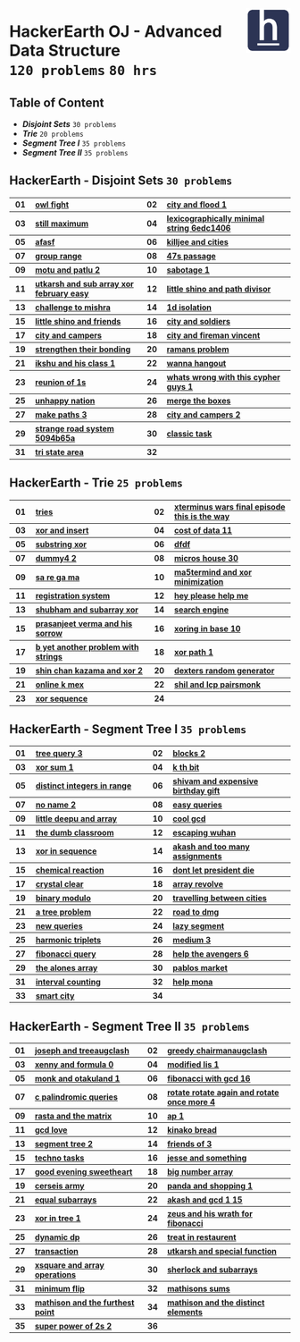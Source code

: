 <picture><img align="right" width="80" src="/logos/hackerearth.png"></img></picture>

# HackerEarth OJ - Advanced Data Structure <br> `120 problems` `80 hrs`

## Table of Content

- ***Disjoint Sets***              `30 problems`
- ***Trie***                       `20 problems`
- ***Segment Tree I***             `35 problems`
- ***Segment Tree II***            `35 problems`

## HackerEarth - Disjoint Sets `30 problems`

<table>
    <tbody>
        <tr>
<th align="center" width="50px">01</th><th align="left" width="550px"><a href="https://hackerearth.com/practice/data-structures/disjoint-data-strutures/basics-of-disjoint-data-structures/practice-problems/algorithm/owl-fight/">owl fight</a></th>
<th align="center" width="50px">02</th><th align="left" width="550px"><a href="https://hackerearth.com/practice/data-structures/disjoint-data-strutures/basics-of-disjoint-data-structures/practice-problems/algorithm/city-and-flood-1/">city and flood 1</a></th>
        </tr>
        <tr>
<th align="center" width="50px">03</th><th align="left" width="550px"><a href="https://hackerearth.com/practice/data-structures/disjoint-data-strutures/basics-of-disjoint-data-structures/practice-problems/algorithm/still-maximum/">still maximum</a></th>
<th align="center" width="50px">04</th><th align="left" width="550px"><a href="https://hackerearth.com/practice/data-structures/disjoint-data-strutures/basics-of-disjoint-data-structures/practice-problems/algorithm/lexicographically-minimal-string-6edc1406/">lexicographically minimal string 6edc1406</a></th>
        </tr>
        <tr>
<th align="center" width="50px">05</th><th align="left" width="550px"><a href="https://hackerearth.com/practice/data-structures/disjoint-data-strutures/basics-of-disjoint-data-structures/practice-problems/algorithm/afasf/">afasf</a></th>
<th align="center" width="50px">06</th><th align="left" width="550px"><a href="https://hackerearth.com/practice/data-structures/disjoint-data-strutures/basics-of-disjoint-data-structures/practice-problems/algorithm/killjee-and-cities-8a82b6fe/">killjee and cities</a></th>
        </tr>
        <tr>
<th align="center" width="50px">07</th><th align="left" width="550px"><a href="https://hackerearth.com/practice/data-structures/disjoint-data-strutures/basics-of-disjoint-data-structures/practice-problems/algorithm/group-range-a6693ae2/">group range</a></th>
<th align="center" width="50px">08</th><th align="left" width="550px"><a href="https://hackerearth.com/practice/data-structures/disjoint-data-strutures/basics-of-disjoint-data-structures/practice-problems/algorithm/47s-passage/">47s passage</a></th>
        </tr>
        <tr>
<th align="center" width="50px">09</th><th align="left" width="550px"><a href="https://hackerearth.com/practice/data-structures/disjoint-data-strutures/basics-of-disjoint-data-structures/practice-problems/algorithm/motu-and-patlu-2-d108529a/">motu and patlu 2</a></th>
<th align="center" width="50px">10</th><th align="left" width="550px"><a href="https://hackerearth.com/practice/data-structures/disjoint-data-strutures/basics-of-disjoint-data-structures/practice-problems/algorithm/sabotage-1/">sabotage 1</a></th>
        </tr>
        <tr>
<th align="center" width="50px">11</th><th align="left" width="550px"><a href="https://hackerearth.com/practice/data-structures/disjoint-data-strutures/basics-of-disjoint-data-structures/practice-problems/algorithm/utkarsh-and-sub-array-xor-february-easy/">utkarsh and sub array xor february easy</a></th>
<th align="center" width="50px">12</th><th align="left" width="550px"><a href="https://hackerearth.com/practice/data-structures/disjoint-data-strutures/basics-of-disjoint-data-structures/practice-problems/algorithm/little-shino-and-path-divisor/">little shino and path divisor</a></th>
        </tr>
        <tr>
<th align="center" width="50px">13</th><th align="left" width="550px"><a href="https://hackerearth.com/practice/data-structures/disjoint-data-strutures/basics-of-disjoint-data-structures/practice-problems/algorithm/challenge-to-mishra/">challenge to mishra</a></th>
<th align="center" width="50px">14</th><th align="left" width="550px"><a href="https://hackerearth.com/practice/data-structures/disjoint-data-strutures/basics-of-disjoint-data-structures/practice-problems/algorithm/1d-isolation/">1d isolation</a></th>
        </tr>
        <tr>
<th align="center" width="50px">15</th><th align="left" width="550px"><a href="https://hackerearth.com/practice/data-structures/disjoint-data-strutures/basics-of-disjoint-data-structures/practice-problems/algorithm/little-shino-and-friends-98204bd8/">little shino and friends</a></th>
<th align="center" width="50px">16</th><th align="left" width="550px"><a href="https://hackerearth.com/practice/data-structures/disjoint-data-strutures/basics-of-disjoint-data-structures/practice-problems/algorithm/city-and-soldiers/">city and soldiers</a></th>
        </tr>
        <tr>
<th align="center" width="50px">17</th><th align="left" width="550px"><a href="https://hackerearth.com/practice/data-structures/disjoint-data-strutures/basics-of-disjoint-data-structures/practice-problems/algorithm/city-and-campers/">city and campers</a></th>
<th align="center" width="50px">18</th><th align="left" width="550px"><a href="https://hackerearth.com/practice/data-structures/disjoint-data-strutures/basics-of-disjoint-data-structures/practice-problems/algorithm/city-and-fireman-vincent/">city and fireman vincent</a></th>
        </tr>
        <tr>
<th align="center" width="50px">19</th><th align="left" width="550px"><a href="https://hackerearth.com/practice/data-structures/disjoint-data-strutures/basics-of-disjoint-data-structures/practice-problems/algorithm/strengthen-their-bonding-6eeb0e01/">strengthen their bonding</a></th>
<th align="center" width="50px">20</th><th align="left" width="550px"><a href="https://hackerearth.com/practice/data-structures/disjoint-data-strutures/basics-of-disjoint-data-structures/practice-problems/algorithm/ramans-problem/">ramans problem</a></th>
        </tr>
        <tr>
<th align="center" width="50px">21</th><th align="left" width="550px"><a href="https://hackerearth.com/practice/data-structures/disjoint-data-strutures/basics-of-disjoint-data-structures/practice-problems/algorithm/ikshu-and-his-class-1/">ikshu and his class 1</a></th>
<th align="center" width="50px">22</th><th align="left" width="550px"><a href="https://hackerearth.com/practice/data-structures/disjoint-data-strutures/basics-of-disjoint-data-structures/practice-problems/algorithm/wanna-hangout/">wanna hangout</a></th>
        </tr>
        <tr>
<th align="center" width="50px">23</th><th align="left" width="550px"><a href="https://hackerearth.com/practice/data-structures/disjoint-data-strutures/basics-of-disjoint-data-structures/practice-problems/algorithm/reunion-of-1s-1b5bd063/">reunion of 1s</a></th>
<th align="center" width="50px">24</th><th align="left" width="550px"><a href="https://hackerearth.com/practice/data-structures/disjoint-data-strutures/basics-of-disjoint-data-structures/practice-problems/algorithm/whats-wrong-with-this-cypher-guys-1/">whats wrong with this cypher guys 1</a></th>
        </tr>
        <tr>
<th align="center" width="50px">25</th><th align="left" width="550px"><a href="https://hackerearth.com/practice/data-structures/disjoint-data-strutures/basics-of-disjoint-data-structures/practice-problems/algorithm/unhappy-nation-33d0e3b8/">unhappy nation</a></th>
<th align="center" width="50px">26</th><th align="left" width="550px"><a href="https://hackerearth.com/practice/data-structures/disjoint-data-strutures/basics-of-disjoint-data-structures/practice-problems/algorithm/merge-the-boxes-7fb988ac/">merge the boxes</a></th>
        </tr>
        <tr>
<th align="center" width="50px">27</th><th align="left" width="550px"><a href="https://hackerearth.com/practice/data-structures/disjoint-data-strutures/basics-of-disjoint-data-structures/practice-problems/algorithm/make-paths-3/">make paths 3</a></th>
<th align="center" width="50px">28</th><th align="left" width="550px"><a href="https://hackerearth.com/practice/data-structures/disjoint-data-strutures/basics-of-disjoint-data-structures/practice-problems/algorithm/city-and-campers-2/">city and campers 2</a></th>
        </tr>
        <tr>
<th align="center" width="50px">29</th><th align="left" width="550px"><a href="https://hackerearth.com/practice/data-structures/disjoint-data-strutures/basics-of-disjoint-data-structures/practice-problems/algorithm/strange-road-system-5094b65a/">strange road system 5094b65a</a></th>
<th align="center" width="50px">30</th><th align="left" width="550px"><a href="https://hackerearth.com/practice/data-structures/disjoint-data-strutures/basics-of-disjoint-data-structures/practice-problems/algorithm/classic-task-39656dbf/">classic task</a></th>
        </tr>
        <tr>
<th align="center" width="50px">31</th><th align="left" width="550px"><a href="https://hackerearth.com/practice/data-structures/disjoint-data-strutures/basics-of-disjoint-data-structures/practice-problems/algorithm/tri-state-area-58343781/">tri state area</a></th>
<th align="center" width="50px">32</th><th align="left" width="550px"><a href=""></a></th>
        </tr>
    </tbody>
</table>

## HackerEarth - Trie `25 problems`

<table>
    <tbody>
        <tr>
<th align="center" width="50px">01</th><th align="left" width="550px"><a href="https://hackerearth.com/practice/data-structures/advanced-data-structures/trie-keyword-tree/practice-problems/algorithm/tries-78733022/">tries</a></th>
<th align="center" width="50px">02</th><th align="left" width="550px"><a href="https://hackerearth.com/practice/data-structures/advanced-data-structures/trie-keyword-tree/practice-problems/algorithm/xterminus-wars-final-episode-this-is-the-way/">xterminus wars final episode this is the way</a></th>
        </tr>
        <tr>
<th align="center" width="50px">03</th><th align="left" width="550px"><a href="https://hackerearth.com/practice/data-structures/advanced-data-structures/trie-keyword-tree/practice-problems/algorithm/xor-and-insert-92b9b529/">xor and insert</a></th>
<th align="center" width="50px">04</th><th align="left" width="550px"><a href="https://hackerearth.com/practice/data-structures/advanced-data-structures/trie-keyword-tree/practice-problems/algorithm/cost-of-data-11/">cost of data 11</a></th>
        </tr>
        <tr>
<th align="center" width="50px">05</th><th align="left" width="550px"><a href="https://hackerearth.com/practice/data-structures/advanced-data-structures/trie-keyword-tree/practice-problems/algorithm/substring-xor-bc997d8a/">substring xor</a></th>
<th align="center" width="50px">06</th><th align="left" width="550px"><a href="https://hackerearth.com/practice/data-structures/advanced-data-structures/trie-keyword-tree/practice-problems/algorithm/dfdf/">dfdf</a></th>
        </tr>
        <tr>
<th align="center" width="50px">07</th><th align="left" width="550px"><a href="https://hackerearth.com/practice/data-structures/advanced-data-structures/trie-keyword-tree/practice-problems/algorithm/dummy4-2/">dummy4 2</a></th>
<th align="center" width="50px">08</th><th align="left" width="550px"><a href="https://hackerearth.com/practice/data-structures/advanced-data-structures/trie-keyword-tree/practice-problems/algorithm/micros-house-30/">micros house 30</a></th>
        </tr>
        <tr>
<th align="center" width="50px">09</th><th align="left" width="550px"><a href="https://hackerearth.com/practice/data-structures/advanced-data-structures/trie-keyword-tree/practice-problems/algorithm/sa-re-ga-ma/">sa re ga ma</a></th>
<th align="center" width="50px">10</th><th align="left" width="550px"><a href="https://hackerearth.com/practice/data-structures/advanced-data-structures/trie-keyword-tree/practice-problems/algorithm/ma5termind-and-xor-minimization/">ma5termind and xor minimization</a></th>
        </tr>
        <tr>
<th align="center" width="50px">11</th><th align="left" width="550px"><a href="https://hackerearth.com/practice/data-structures/advanced-data-structures/trie-keyword-tree/practice-problems/algorithm/registration-system/">registration system</a></th>
<th align="center" width="50px">12</th><th align="left" width="550px"><a href="https://hackerearth.com/practice/data-structures/advanced-data-structures/trie-keyword-tree/practice-problems/algorithm/hey-please-help-me/">hey please help me</a></th>
        </tr>
        <tr>
<th align="center" width="50px">13</th><th align="left" width="550px"><a href="https://hackerearth.com/practice/data-structures/advanced-data-structures/trie-keyword-tree/practice-problems/algorithm/shubham-and-subarray-xor-d9e787a7/">shubham and subarray xor</a></th>
<th align="center" width="50px">14</th><th align="left" width="550px"><a href="https://hackerearth.com/practice/data-structures/advanced-data-structures/trie-keyword-tree/practice-problems/algorithm/search-engine/">search engine</a></th>
        </tr>
        <tr>
<th align="center" width="50px">15</th><th align="left" width="550px"><a href="https://hackerearth.com/practice/data-structures/advanced-data-structures/trie-keyword-tree/practice-problems/algorithm/prasanjeet-verma-and-his-sorrow/">prasanjeet verma and his sorrow</a></th>
<th align="center" width="50px">16</th><th align="left" width="550px"><a href="https://hackerearth.com/practice/data-structures/advanced-data-structures/trie-keyword-tree/practice-problems/algorithm/xoring-in-base-10/">xoring in base 10</a></th>
        </tr>
        <tr>
<th align="center" width="50px">17</th><th align="left" width="550px"><a href="https://hackerearth.com/practice/data-structures/advanced-data-structures/trie-keyword-tree/practice-problems/algorithm/b-yet-another-problem-with-strings/">b yet another problem with strings</a></th>
<th align="center" width="50px">18</th><th align="left" width="550px"><a href="https://hackerearth.com/practice/data-structures/advanced-data-structures/trie-keyword-tree/practice-problems/algorithm/xor-path-1-f7009db6/">xor path 1</a></th>
        </tr>
        <tr>
<th align="center" width="50px">19</th><th align="left" width="550px"><a href="https://hackerearth.com/practice/data-structures/advanced-data-structures/trie-keyword-tree/practice-problems/algorithm/shin-chan-kazama-and-xor-2/">shin chan kazama and xor 2</a></th>
<th align="center" width="50px">20</th><th align="left" width="550px"><a href="https://hackerearth.com/practice/data-structures/advanced-data-structures/trie-keyword-tree/practice-problems/algorithm/dexters-random-generator/">dexters random generator</a></th>
        </tr>
        <tr>
<th align="center" width="50px">21</th><th align="left" width="550px"><a href="https://hackerearth.com/practice/data-structures/advanced-data-structures/trie-keyword-tree/practice-problems/algorithm/online-k-mex-007daa77/">online k mex</a></th>
<th align="center" width="50px">22</th><th align="left" width="550px"><a href="https://hackerearth.com/practice/data-structures/advanced-data-structures/trie-keyword-tree/practice-problems/algorithm/shil-and-lcp-pairsmonk/">shil and lcp pairsmonk</a></th>
        </tr>
        <tr>
<th align="center" width="50px">23</th><th align="left" width="550px"><a href="https://hackerearth.com/practice/data-structures/advanced-data-structures/trie-keyword-tree/practice-problems/algorithm/xor-sequence-aad3111f/">xor sequence</a></th>
<th align="center" width="50px">24</th><th align="left" width="550px"><a href=""></a></th>
        </tr>
    </tbody>
</table>

## HackerEarth - Segment Tree I `35 problems`

<table>
    <tbody>
        <tr>
<th align="center" width="50px">01</th><th align="left" width="550px"><a href="https://hackerearth.com/practice/data-structures/advanced-data-structures/segment-trees/practice-problems/algorithm/tree-query-3-5d98588f/">tree query 3</a></th>
<th align="center" width="50px">02</th><th align="left" width="550px"><a href="https://hackerearth.com/practice/data-structures/advanced-data-structures/segment-trees/practice-problems/algorithm/blocks-2/">blocks 2</a></th>
        </tr>
        <tr>
<th align="center" width="50px">03</th><th align="left" width="550px"><a href="https://hackerearth.com/practice/data-structures/advanced-data-structures/segment-trees/practice-problems/algorithm/xor-sum-1-af648068/">xor sum 1</a></th>
<th align="center" width="50px">04</th><th align="left" width="550px"><a href="https://hackerearth.com/practice/data-structures/advanced-data-structures/segment-trees/practice-problems/algorithm/k-th-bit-faae0e0d/">k th bit</a></th>
        </tr>
        <tr>
<th align="center" width="50px">05</th><th align="left" width="550px"><a href="https://hackerearth.com/practice/data-structures/advanced-data-structures/segment-trees/practice-problems/algorithm/distinct-integers-in-range-66eca44b/">distinct integers in range</a></th>
<th align="center" width="50px">06</th><th align="left" width="550px"><a href="https://hackerearth.com/practice/data-structures/advanced-data-structures/segment-trees/practice-problems/algorithm/shivam-and-expensive-birthday-gift-da58b2f0/">shivam and expensive birthday gift</a></th>
        </tr>
        <tr>
<th align="center" width="50px">07</th><th align="left" width="550px"><a href="https://hackerearth.com/practice/data-structures/advanced-data-structures/segment-trees/practice-problems/algorithm/no-name-2/">no name 2</a></th>
<th align="center" width="50px">08</th><th align="left" width="550px"><a href="https://hackerearth.com/practice/data-structures/advanced-data-structures/segment-trees/practice-problems/algorithm/easy-queries-751f9372/">easy queries</a></th>
        </tr>
        <tr>
<th align="center" width="50px">09</th><th align="left" width="550px"><a href="https://hackerearth.com/practice/data-structures/advanced-data-structures/segment-trees/practice-problems/algorithm/little-deepu-and-array/">little deepu and array</a></th>
<th align="center" width="50px">10</th><th align="left" width="550px"><a href="https://hackerearth.com/practice/data-structures/advanced-data-structures/segment-trees/practice-problems/algorithm/cool-gcd-789acd8e/">cool gcd</a></th>
        </tr>
        <tr>
<th align="center" width="50px">11</th><th align="left" width="550px"><a href="https://hackerearth.com/practice/data-structures/advanced-data-structures/segment-trees/practice-problems/algorithm/the-dumb-classroom-97e11ab7/">the dumb classroom</a></th>
<th align="center" width="50px">12</th><th align="left" width="550px"><a href="https://hackerearth.com/practice/data-structures/advanced-data-structures/segment-trees/practice-problems/algorithm/escaping-wuhan/">escaping wuhan</a></th>
        </tr>
        <tr>
<th align="center" width="50px">13</th><th align="left" width="550px"><a href="https://hackerearth.com/practice/data-structures/advanced-data-structures/segment-trees/practice-problems/algorithm/xor-in-sequence/">xor in sequence</a></th>
<th align="center" width="50px">14</th><th align="left" width="550px"><a href="https://hackerearth.com/practice/data-structures/advanced-data-structures/segment-trees/practice-problems/algorithm/akash-and-too-many-assignments/">akash and too many assignments</a></th>
        </tr>
        <tr>
<th align="center" width="50px">15</th><th align="left" width="550px"><a href="https://hackerearth.com/practice/data-structures/advanced-data-structures/segment-trees/practice-problems/algorithm/chemical-reaction/">chemical reaction</a></th>
<th align="center" width="50px">16</th><th align="left" width="550px"><a href="https://hackerearth.com/practice/data-structures/advanced-data-structures/segment-trees/practice-problems/algorithm/dont-let-president-die/">dont let president die</a></th>
        </tr>
        <tr>
<th align="center" width="50px">17</th><th align="left" width="550px"><a href="https://hackerearth.com/practice/data-structures/advanced-data-structures/segment-trees/practice-problems/algorithm/crystal-clear/">crystal clear</a></th>
<th align="center" width="50px">18</th><th align="left" width="550px"><a href="https://hackerearth.com/practice/data-structures/advanced-data-structures/segment-trees/practice-problems/algorithm/array-revolve-b9c514cb/">array revolve</a></th>
        </tr>
        <tr>
<th align="center" width="50px">19</th><th align="left" width="550px"><a href="https://hackerearth.com/practice/data-structures/advanced-data-structures/segment-trees/practice-problems/algorithm/binary-modulo-841ce0c7/">binary modulo</a></th>
<th align="center" width="50px">20</th><th align="left" width="550px"><a href="https://hackerearth.com/practice/data-structures/advanced-data-structures/segment-trees/practice-problems/algorithm/travelling-between-cities-7a24c7fc/">travelling between cities</a></th>
        </tr>
        <tr>
<th align="center" width="50px">21</th><th align="left" width="550px"><a href="https://hackerearth.com/practice/data-structures/advanced-data-structures/segment-trees/practice-problems/algorithm/a-tree-problem/">a tree problem</a></th>
<th align="center" width="50px">22</th><th align="left" width="550px"><a href="https://hackerearth.com/practice/data-structures/advanced-data-structures/segment-trees/practice-problems/algorithm/road-to-dmg-8883b64f/">road to dmg</a></th>
        </tr>
        <tr>
<th align="center" width="50px">23</th><th align="left" width="550px"><a href="https://hackerearth.com/practice/data-structures/advanced-data-structures/segment-trees/practice-problems/algorithm/new-queries/">new queries</a></th>
<th align="center" width="50px">24</th><th align="left" width="550px"><a href="https://hackerearth.com/practice/data-structures/advanced-data-structures/segment-trees/practice-problems/algorithm/lazy-segment-0186d695/">lazy segment</a></th>
        </tr>
        <tr>
<th align="center" width="50px">25</th><th align="left" width="550px"><a href="https://hackerearth.com/practice/data-structures/advanced-data-structures/segment-trees/practice-problems/algorithm/harmonic-triplets-0469f531/">harmonic triplets</a></th>
<th align="center" width="50px">26</th><th align="left" width="550px"><a href="https://hackerearth.com/practice/data-structures/advanced-data-structures/segment-trees/practice-problems/algorithm/medium-3/">medium 3</a></th>
        </tr>
        <tr>
<th align="center" width="50px">27</th><th align="left" width="550px"><a href="https://hackerearth.com/practice/data-structures/advanced-data-structures/segment-trees/practice-problems/algorithm/fibonacci-query/">fibonacci query</a></th>
<th align="center" width="50px">28</th><th align="left" width="550px"><a href="https://hackerearth.com/practice/data-structures/advanced-data-structures/segment-trees/practice-problems/algorithm/help-the-avengers-6/">help the avengers 6</a></th>
        </tr>
        <tr>
<th align="center" width="50px">29</th><th align="left" width="550px"><a href="https://hackerearth.com/practice/data-structures/advanced-data-structures/segment-trees/practice-problems/algorithm/the-alones-array-459a5370/">the alones array</a></th>
<th align="center" width="50px">30</th><th align="left" width="550px"><a href="https://hackerearth.com/practice/data-structures/advanced-data-structures/segment-trees/practice-problems/algorithm/pablos-market-35a291a1/">pablos market</a></th>
        </tr>
        <tr>
<th align="center" width="50px">31</th><th align="left" width="550px"><a href="https://hackerearth.com/practice/data-structures/advanced-data-structures/segment-trees/practice-problems/algorithm/interval-counting-bf6ebe8a/">interval counting</a></th>
<th align="center" width="50px">32</th><th align="left" width="550px"><a href="https://hackerearth.com/practice/data-structures/advanced-data-structures/segment-trees/practice-problems/algorithm/help-mona/">help mona</a></th>
        </tr>
        <tr>
<th align="center" width="50px">33</th><th align="left" width="550px"><a href="https://hackerearth.com/practice/data-structures/advanced-data-structures/segment-trees/practice-problems/algorithm/smart-city-ccfe8b99/">smart city</a></th>
<th align="center" width="50px">34</th><th align="left" width="550px"><a href=""></a></th>
        </tr>
    </tbody>
</table>

## HackerEarth - Segment Tree II `35 problems`

<table>
    <tbody>
        <tr>
<th align="center" width="50px">01</th><th align="left" width="550px"><a href="https://hackerearth.com/practice/data-structures/advanced-data-structures/segment-trees/practice-problems/algorithm/joseph-and-treeaugclash/">joseph and treeaugclash</a></th>
<th align="center" width="50px">02</th><th align="left" width="550px"><a href="https://hackerearth.com/practice/data-structures/advanced-data-structures/segment-trees/practice-problems/algorithm/greedy-chairmanaugclash/">greedy chairmanaugclash</a></th>
        </tr>
        <tr>
<th align="center" width="50px">03</th><th align="left" width="550px"><a href="https://hackerearth.com/practice/data-structures/advanced-data-structures/segment-trees/practice-problems/algorithm/xenny-and-formula-0/">xenny and formula 0</a></th>
<th align="center" width="50px">04</th><th align="left" width="550px"><a href="https://hackerearth.com/practice/data-structures/advanced-data-structures/segment-trees/practice-problems/algorithm/modified-lis-1/">modified lis 1</a></th>
        </tr>
        <tr>
<th align="center" width="50px">05</th><th align="left" width="550px"><a href="https://hackerearth.com/practice/data-structures/advanced-data-structures/segment-trees/practice-problems/algorithm/monk-and-otakuland-1/">monk and otakuland 1</a></th>
<th align="center" width="50px">06</th><th align="left" width="550px"><a href="https://hackerearth.com/practice/data-structures/advanced-data-structures/segment-trees/practice-problems/algorithm/fibonacci-with-gcd-16/">fibonacci with gcd 16</a></th>
        </tr>
        <tr>
<th align="center" width="50px">07</th><th align="left" width="550px"><a href="https://hackerearth.com/practice/data-structures/advanced-data-structures/segment-trees/practice-problems/algorithm/c-palindromic-queries/">c palindromic queries</a></th>
<th align="center" width="50px">08</th><th align="left" width="550px"><a href="https://hackerearth.com/practice/data-structures/advanced-data-structures/segment-trees/practice-problems/algorithm/rotate-rotate-again-and-rotate-once-more-4/">rotate rotate again and rotate once more 4</a></th>
        </tr>
        <tr>
<th align="center" width="50px">09</th><th align="left" width="550px"><a href="https://hackerearth.com/practice/data-structures/advanced-data-structures/segment-trees/practice-problems/algorithm/rasta-and-the-matrix/">rasta and the matrix</a></th>
<th align="center" width="50px">10</th><th align="left" width="550px"><a href="https://hackerearth.com/practice/data-structures/advanced-data-structures/segment-trees/practice-problems/algorithm/ap-1-f43562f4/">ap 1</a></th>
        </tr>
        <tr>
<th align="center" width="50px">11</th><th align="left" width="550px"><a href="https://hackerearth.com/practice/data-structures/advanced-data-structures/segment-trees/practice-problems/algorithm/gcd-love/">gcd love</a></th>
<th align="center" width="50px">12</th><th align="left" width="550px"><a href="https://hackerearth.com/practice/data-structures/advanced-data-structures/segment-trees/practice-problems/algorithm/kinako-bread/">kinako bread</a></th>
        </tr>
        <tr>
<th align="center" width="50px">13</th><th align="left" width="550px"><a href="https://hackerearth.com/practice/data-structures/advanced-data-structures/segment-trees/practice-problems/algorithm/segment-tree-2/">segment tree 2</a></th>
<th align="center" width="50px">14</th><th align="left" width="550px"><a href="https://hackerearth.com/practice/data-structures/advanced-data-structures/segment-trees/practice-problems/algorithm/friends-of-3/">friends of 3</a></th>
        </tr>
        <tr>
<th align="center" width="50px">15</th><th align="left" width="550px"><a href="https://hackerearth.com/practice/data-structures/advanced-data-structures/segment-trees/practice-problems/algorithm/techno-tasks/">techno tasks</a></th>
<th align="center" width="50px">16</th><th align="left" width="550px"><a href="https://hackerearth.com/practice/data-structures/advanced-data-structures/segment-trees/practice-problems/algorithm/jesse-and-something/">jesse and something</a></th>
        </tr>
        <tr>
<th align="center" width="50px">17</th><th align="left" width="550px"><a href="https://hackerearth.com/practice/data-structures/advanced-data-structures/segment-trees/practice-problems/algorithm/good-evening-sweetheart/">good evening sweetheart</a></th>
<th align="center" width="50px">18</th><th align="left" width="550px"><a href="https://hackerearth.com/practice/data-structures/advanced-data-structures/segment-trees/practice-problems/algorithm/big-number-array-043361b7/">big number array</a></th>
        </tr>
        <tr>
<th align="center" width="50px">19</th><th align="left" width="550px"><a href="https://hackerearth.com/practice/data-structures/advanced-data-structures/segment-trees/practice-problems/algorithm/cerseis-army-489471d1/">cerseis army</a></th>
<th align="center" width="50px">20</th><th align="left" width="550px"><a href="https://hackerearth.com/practice/data-structures/advanced-data-structures/segment-trees/practice-problems/algorithm/panda-and-shopping-1/">panda and shopping 1</a></th>
        </tr>
        <tr>
<th align="center" width="50px">21</th><th align="left" width="550px"><a href="https://hackerearth.com/practice/data-structures/advanced-data-structures/segment-trees/practice-problems/algorithm/equal-subarrays-cf01a26a/">equal subarrays</a></th>
<th align="center" width="50px">22</th><th align="left" width="550px"><a href="https://hackerearth.com/practice/data-structures/advanced-data-structures/segment-trees/practice-problems/algorithm/akash-and-gcd-1-15/">akash and gcd 1 15</a></th>
        </tr>
        <tr>
<th align="center" width="50px">23</th><th align="left" width="550px"><a href="https://hackerearth.com/practice/data-structures/advanced-data-structures/segment-trees/practice-problems/algorithm/xor-in-tree-1/">xor in tree 1</a></th>
<th align="center" width="50px">24</th><th align="left" width="550px"><a href="https://hackerearth.com/practice/data-structures/advanced-data-structures/segment-trees/practice-problems/algorithm/zeus-and-his-wrath-for-fibonacci/">zeus and his wrath for fibonacci</a></th>
        </tr>
        <tr>
<th align="center" width="50px">25</th><th align="left" width="550px"><a href="https://hackerearth.com/practice/data-structures/advanced-data-structures/segment-trees/practice-problems/algorithm/dynamic-dp-5a0c6d5f/">dynamic dp</a></th>
<th align="center" width="50px">26</th><th align="left" width="550px"><a href="https://hackerearth.com/practice/data-structures/advanced-data-structures/segment-trees/practice-problems/algorithm/treat-in-restaurent-52becbc9/">treat in restaurent</a></th>
        </tr>
        <tr>
<th align="center" width="50px">27</th><th align="left" width="550px"><a href="https://hackerearth.com/practice/data-structures/advanced-data-structures/segment-trees/practice-problems/algorithm/transaction-f9f70f83/">transaction</a></th>
<th align="center" width="50px">28</th><th align="left" width="550px"><a href="https://hackerearth.com/practice/data-structures/advanced-data-structures/segment-trees/practice-problems/algorithm/utkarsh-and-special-function-5a877e7c/">utkarsh and special function</a></th>
        </tr>
        <tr>
<th align="center" width="50px">29</th><th align="left" width="550px"><a href="https://hackerearth.com/practice/data-structures/advanced-data-structures/segment-trees/practice-problems/algorithm/xsquare-and-array-operations/">xsquare and array operations</a></th>
<th align="center" width="50px">30</th><th align="left" width="550px"><a href="https://hackerearth.com/practice/data-structures/advanced-data-structures/segment-trees/practice-problems/algorithm/sherlock-and-subarrays/">sherlock and subarrays</a></th>
        </tr>
        <tr>
<th align="center" width="50px">31</th><th align="left" width="550px"><a href="https://hackerearth.com/practice/data-structures/advanced-data-structures/segment-trees/practice-problems/algorithm/minimum-flip-df9815a3/">minimum flip</a></th>
<th align="center" width="50px">32</th><th align="left" width="550px"><a href="https://hackerearth.com/practice/data-structures/advanced-data-structures/segment-trees/practice-problems/algorithm/mathisons-sums-f9f8160c/">mathisons sums</a></th>
        </tr>
        <tr>
<th align="center" width="50px">33</th><th align="left" width="550px"><a href="https://hackerearth.com/practice/data-structures/advanced-data-structures/segment-trees/practice-problems/algorithm/mathison-and-the-furthest-point-a502ddf6/">mathison and the furthest point</a></th>
<th align="center" width="50px">34</th><th align="left" width="550px"><a href="https://hackerearth.com/practice/data-structures/advanced-data-structures/segment-trees/practice-problems/algorithm/mathison-and-the-distinct-elements-e95121a5/">mathison and the distinct elements</a></th>
        </tr>
        <tr>
<th align="center" width="50px">35</th><th align="left" width="550px"><a href="https://hackerearth.com/practice/data-structures/advanced-data-structures/segment-trees/practice-problems/algorithm/super-power-of-2s-2/">super power of 2s 2</a></th>
<th align="center" width="50px">36</th><th align="left" width="550px"><a href=""></a></th>
        </tr>
    </tbody>
</table>
